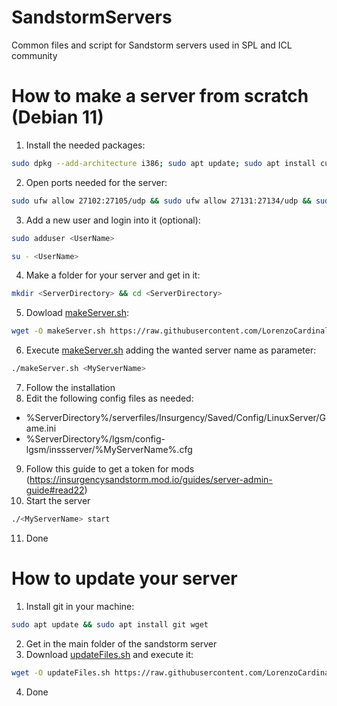 # SandstormServers
Common files and script for Sandstorm servers used in SPL and ICL community

# How to make a server from scratch (Debian 11)
1. Install the needed packages:
```sh
sudo dpkg --add-architecture i386; sudo apt update; sudo apt install curl wget file tar bzip2 gzip unzip bsdmainutils python3 util-linux ca-certificates binutils bc jq tmux netcat lib32gcc-s1 lib32stdc++6 git htop distro-info libsdl2-2.0-0:i386; apt autoremove
```
2. Open ports needed for the server:
```sh
sudo ufw allow 27102:27105/udp && sudo ufw allow 27131:27134/udp && sudo ufw allow 27015:27018/tcp
```
3. Add a new user and login into it (optional):
```sh
sudo adduser <UserName>
```
```sh
su - <UserName>
```
4. Make a folder for your server and get in it:
```sh
mkdir <ServerDirectory> && cd <ServerDirectory>
```
5. Dowload [makeServer.sh](makeServer.sh):
```sh
wget -O makeServer.sh https://raw.githubusercontent.com/LorenzoCardinali/SandstormServers/main/makeServer.sh && chmod +x makeServer.sh
```
6. Execute [makeServer.sh](makeServer.sh) adding the wanted server name as parameter:
```sh
./makeServer.sh <MyServerName>
```
7. Follow the installation
8. Edit the following config files as needed:
- %ServerDirectory%/serverfiles/Insurgency/Saved/Config/LinuxServer/Game.ini
- %ServerDirectory%/lgsm/config-lgsm/inssserver/%MyServerName%.cfg
9. Follow this guide to get a token for mods (https://insurgencysandstorm.mod.io/guides/server-admin-guide#read22)
10. Start the server
```sh
./<MyServerName> start
```
11. Done

# How to update your server
1. Install git in your machine:
```sh
sudo apt update && sudo apt install git wget
```
2. Get in the main folder of the sandstorm server
3. Download [updateFiles.sh](updateFiles.sh) and execute it:
```sh
wget -O updateFiles.sh https://raw.githubusercontent.com/LorenzoCardinali/SandstormServers/main/updateFiles.sh && chmod +x updateFiles.sh && ./updateFiles.sh
```
4. Done
